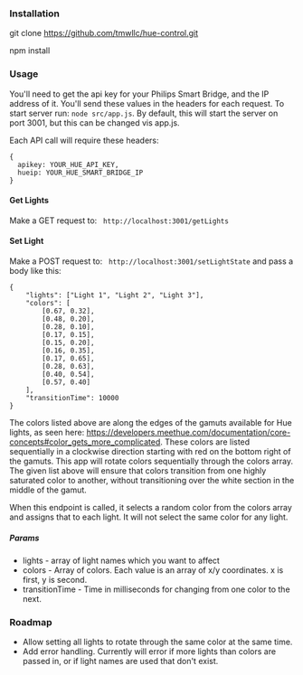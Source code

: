 ### Installation
git clone https://github.com/tmwllc/hue-control.git

npm install

### Usage
You'll need to get the api key for your Philips Smart Bridge, and the IP address of it. You'll send these values in the headers for each request. To start server run:
```node src/app.js```. By default, this will start the server on port 3001, but this can be changed vis app.js. 

Each API call will require these headers:
```
{
  apikey: YOUR_HUE_API_KEY,
  hueip: YOUR_HUE_SMART_BRIDGE_IP
}
```

#### Get Lights
Make a GET request to:
``` http://localhost:3001/getLights```

#### Set Light 
Make a POST request to:
``` http://localhost:3001/setLightState``` and pass a body like this:
```
{
    "lights": ["Light 1", "Light 2", "Light 3"],
    "colors": [
        [0.67, 0.32],
        [0.48, 0.20],
        [0.28, 0.10],
        [0.17, 0.15],
        [0.15, 0.20],
        [0.16, 0.35],
        [0.17, 0.65],
        [0.28, 0.63],
        [0.40, 0.54],
        [0.57, 0.40]
    ],
    "transitionTime": 10000
}
```
The colors listed above are along the edges of the gamuts available for Hue lights, as seen here: https://developers.meethue.com/documentation/core-concepts#color_gets_more_complicated. These colors are listed sequentially in a clockwise direction starting with red on the bottom right of the gamuts. This app will rotate colors sequentially through the colors array. The given list above will ensure that colors transition from one highly saturated color to another, without transitioning over the white section in the middle of the gamut.

When this endpoint is called, it selects a random color from the colors array and assigns that to each light. It will not select the same color for any light.

##### Params
- lights - array of light names which you want to affect
- colors - Array of colors. Each value is an array of x/y coordinates. x is first, y is second.
- transitionTime - Time in milliseconds for changing from one color to the next.

### Roadmap
- Allow setting all lights to rotate through the same color at the same time.
- Add error handling. Currently will error if more lights than colors are passed in, or if light names are used that don't exist.